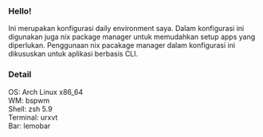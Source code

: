 ### Hello!
Ini merupakan konfigurasi daily environment saya.
Dalam konfigurasi ini digunakan juga nix package manager untuk memudahkan setup apps yang diperlukan.
Penggunaan nix pacakage manager dalam konfigurasi ini dikususkan untuk aplikasi berbasis CLI.

### Detail
OS: Arch Linux x86_64\
WM: bspwm\
Shell: zsh 5.9\
Terminal: urxvt\
Bar: lemobar
